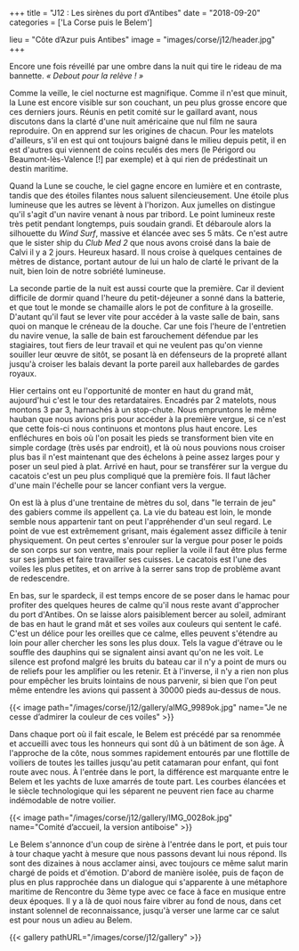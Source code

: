 +++
title = "J12 : Les sirènes du port d’Antibes"
date = "2018-09-20"
categories = ['La Corse puis le Belem']

lieu = "Côte d’Azur puis Antibes"
image = "images/corse/j12/header.jpg"
+++

Encore une fois réveillé par une ombre dans la nuit qui tire le rideau de ma bannette. _&laquo; Debout pour la relève ! &raquo;_

Comme la veille, le ciel nocturne est magnifique. Comme il n'est que minuit, la Lune est encore visible sur son couchant, un peu plus grosse encore que ces derniers jours. Réunis en petit comité sur le gaillard avant, nous discutons dans la clarté d'une nuit américaine que nul film ne saura reproduire.
On en apprend sur les origines de chacun. Pour les matelots d'ailleurs, s'il en est qui ont toujours baigné dans le milieu depuis petit, il en est d'autres qui viennent de coins reculés des mers (le Périgord ou Beaumont-lès-Valence [!] par exemple) et à qui rien de prédestinait un destin maritime.

Quand la Lune se couche, le ciel gagne encore en lumière et en contraste, tandis que des étoiles filantes nous saluent silencieusement. Une étoile plus lumineuse que les autres se lèvent à l'horizon. Aux jumelles on distingue qu'il s'agit d'un navire venant à nous par tribord. Le point lumineux reste très petit pendant longtemps, puis soudain grandi. Et débaroule alors la silhouette du _Wind Surf_, massive et élancée avec ses 5 mâts. Ce n'est autre que le sister ship du _Club Med 2_ que nous avons croisé dans la baie de Calvi il y a 2 jours. Heureux hasard. 
Il nous croise à quelques centaines de mètres de distance, portant autour de lui un halo de clarté le privant de la nuit, bien loin de notre sobriété lumineuse.

La seconde partie de la nuit est aussi courte que la première. Car il devient difficile de dormir quand l'heure du petit-déjeuner a sonné dans la batterie, et que tout le monde se chamaille alors le pot de confiture à la groseille. D'autant qu'il faut se lever vite pour accéder à la vaste salle de bain, sans quoi on manque le créneau de la douche. Car une fois l'heure de l'entretien du navire venue, la salle de bain est farouchement défendue par les stagiaires, tout fiers de leur travail et qui ne veulent pas qu'on vienne souiller leur œuvre de sitôt, se posant là en défenseurs de la propreté allant jusqu'à croiser les balais devant la porte pareil aux hallebardes de gardes royaux.

Hier certains ont eu l'opportunité de monter en haut du grand mât, aujourd'hui c'est le tour des retardataires. Encadrés par 2 matelots, nous montons 3 par 3, harnachés à un stop-chute. Nous empruntons le même hauban que nous avions pris pour accéder à la première vergue, si ce n'est que cette fois-ci nous continuons et montons plus haut encore. Les enfléchures en bois où l'on posait les pieds se transforment bien vite en simple cordage (très usés par endroit), et là où nous pouvions nous croiser plus bas il n'est maintenant que des échelons à peine assez larges pour y poser un seul pied à plat. Arrivé en haut, pour se transférer sur la vergue du cacatois c'est un peu plus compliqué que la première fois. Il faut lâcher d'une main l'échelle pour se lancer confiant vers la vergue.

On est là à plus d'une trentaine de mètres du sol, dans "le terrain de jeu" des gabiers comme ils appellent ça. La vie du bateau est loin, le monde semble nous appartenir tant on peut l'appréhender d'un seul regard. Le point de vue est extrêmement grisant, mais également assez difficile à tenir physiquement. On peut certes s'enrouler sur la vergue pour poser le poids de son corps sur son ventre, mais pour replier la voile il faut être plus ferme sur ses jambes et faire travailler ses cuisses. Le cacatois est l'une des voiles les plus petites, et on arrive à la serrer sans trop de problème avant de redescendre.

En bas, sur le spardeck, il est temps encore de se poser dans le hamac pour profiter des quelques heures de calme qu'il nous reste avant d'approcher du port d'Antibes. On se laisse alors paisiblement bercer au soleil, admirant de bas en haut le grand mât et ses voiles aux couleurs qui sentent le café. C'est un délice pour les oreilles que ce calme, elles peuvent s'étendre au loin pour aller chercher les sons les plus doux. Tels la vague d'étrave ou le souffle des dauphins qui se signalent ainsi avant qu'on ne les voit. Le silence est profond malgré les bruits du bateau car il n'y a point de murs ou de reliefs pour les amplifier ou les retenir. Et à l'inverse, il n'y a rien non plus pour empêcher les bruits lointains de nous parvenir, si bien que l'on peut même entendre les avions qui passent à 30000 pieds au-dessus de nous.

{{< image path="/images/corse/j12/gallery/aIMG_9989ok.jpg" name="Je ne cesse d’admirer la couleur de ces voiles" >}}


Dans chaque port où il fait escale, le Belem est précédé par sa renommée et accueilli avec tous les honneurs qui sont dû à un bâtiment de son âge. À l'approche de la côte, nous sommes rapidement entourés par une flottille de voiliers de toutes les tailles jusqu'au petit catamaran pour enfant, qui font route avec nous. À l'entrée dans le port, la différence est marquante entre le Belem et les yachts de luxe amarrés de toute part. Les courbes élancées et le siècle technologique qui les séparent ne peuvent rien face au charme indémodable de notre voilier.

{{< image path="/images/corse/j12/gallery/IMG_0028ok.jpg" name="Comité d’accueil, la version antiboise" >}}

Le Belem s'annonce d'un coup de sirène à l'entrée dans le port, et puis tour à tour chaque yacht à mesure que nous passons devant lui nous répond. Ils sont des dizaines à nous acclamer ainsi, avec toujours ce même salut marin chargé de poids et d'émotion. D'abord de manière isolée, puis de façon de plus en plus rapprochée dans un dialogue qui s'apparente à une métaphore maritime de Rencontre du 3ème type avec ce face à face en musique entre deux époques. Il y a là de quoi nous faire vibrer au fond de nous, dans cet instant solennel de reconnaissance, jusqu'à verser une larme car ce salut est pour nous un adieu au Belem.

{{< gallery pathURL="/images/corse/j12/gallery" >}}